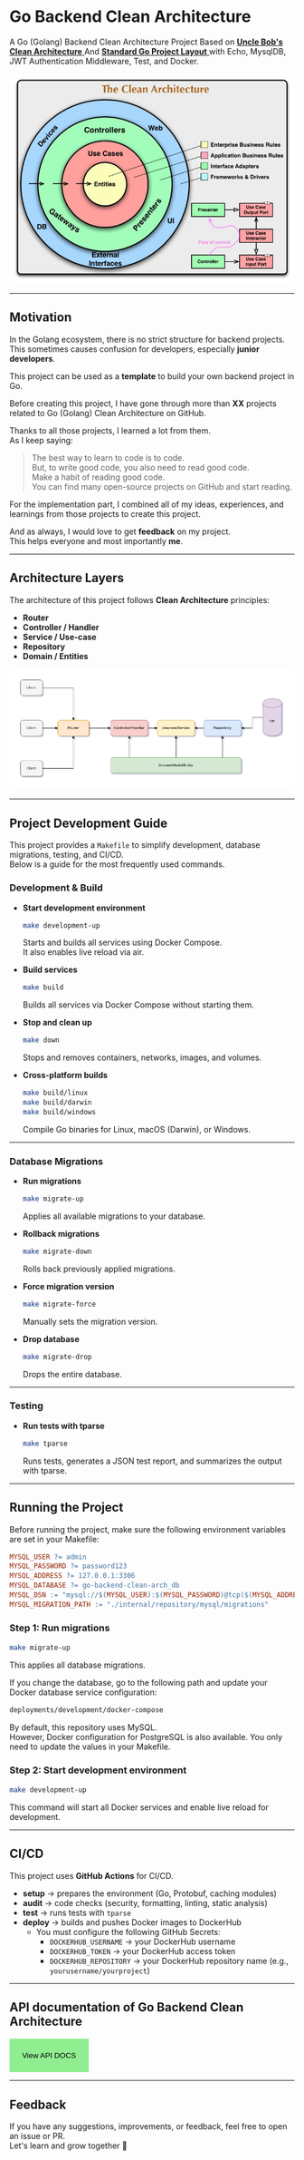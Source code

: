 # Go Backend Clean Architecture

A Go (Golang) Backend Clean Architecture Project Based
on <a href="https://blog.cleancoder.com/uncle-bob/2012/08/13/the-clean-architecture.html"> **Uncle Bob's Clean
Architecture** </a> And <a href="https://github.com/golang-standards/project-layout">
**Standard Go Project
Layout** </a> with Echo, MysqlDB, JWT Authentication Middleware, Test, and Docker.

<section style="text-align: center;margin: auto">

![Uncle-Bobs-Clean-Arch](./assets/CleanArchitecture.jpg)
</section>

---

## Motivation

In the Golang ecosystem, there is no strict structure for backend projects.  
This sometimes causes confusion for developers, especially **junior developers**.

This project can be used as a **template** to build your own backend project in Go.

Before creating this project, I have gone through more than **XX** projects related to Go (Golang) Clean Architecture on
GitHub.

Thanks to all those projects, I learned a lot from them.  
As I keep saying:

> The best way to learn to code is to code.  
> But, to write good code, you also need to read good code.  
> Make a habit of reading good code.  
> You can find many open-source projects on GitHub and start reading.

For the implementation part, I combined all of my ideas, experiences, and learnings from those projects to create this
project.

And as always, I would love to get **feedback** on my project.  
This helps everyone and most importantly **me**.

---

## Architecture Layers

The architecture of this project follows **Clean Architecture** principles:

- **Router**
- **Controller / Handler**
- **Service / Use-case**
- **Repository**
- **Domain / Entities**

![go-backend-clean-arch](./assets/diagram.architecture.png)

---

## Project Development Guide

This project provides a `Makefile` to simplify development, database migrations, testing, and CI/CD.  
Below is a guide for the most frequently used commands.

### Development & Build

- **Start development environment**
  ```bash
  make development-up
  ```
  Starts and builds all services using Docker Compose.  
  It also enables live reload via air.

- **Build services**
  ```bash
  make build
  ```
  Builds all services via Docker Compose without starting them.

- **Stop and clean up**
  ```bash
  make down
  ```
  Stops and removes containers, networks, images, and volumes.

- **Cross-platform builds**
  ```bash
  make build/linux
  make build/darwin
  make build/windows
  ```
  Compile Go binaries for Linux, macOS (Darwin), or Windows.

---

### Database Migrations

- **Run migrations**
  ```bash
  make migrate-up
  ```
  Applies all available migrations to your database.

- **Rollback migrations**
  ```bash
  make migrate-down
  ```
  Rolls back previously applied migrations.

- **Force migration version**
  ```bash
  make migrate-force
  ```
  Manually sets the migration version.

- **Drop database**
  ```bash
  make migrate-drop
  ```
  Drops the entire database.

---

### Testing

- **Run tests with tparse**
  ```bash
  make tparse
  ```
  Runs tests, generates a JSON test report, and summarizes the output with tparse.

---

## Running the Project

Before running the project, make sure the following environment variables are set in your Makefile:

```makefile
MYSQL_USER ?= admin
MYSQL_PASSWORD ?= password123
MYSQL_ADDRESS ?= 127.0.0.1:3306
MYSQL_DATABASE ?= go-backend-clean-arch_db
MYSQL_DSN := "mysql://$(MYSQL_USER):$(MYSQL_PASSWORD)@tcp($(MYSQL_ADDRESS))/$(MYSQL_DATABASE)"
MYSQL_MIGRATION_PATH := "./internal/repository/mysql/migrations"
```

### Step 1: Run migrations

```bash
make migrate-up
```

This applies all database migrations.

If you change the database, go to the following path and update your Docker database service configuration:

```bash
deployments/development/docker-compose
```

By default, this repository uses MySQL.  
However, Docker configuration for PostgreSQL is also available. You only need to update the values in your Makefile.

### Step 2: Start development environment

```bash
make development-up
```

This command will start all Docker services and enable live reload for development.

---

## CI/CD

This project uses **GitHub Actions** for CI/CD.

- **setup** → prepares the environment (Go, Protobuf, caching modules)
- **audit** → code checks (security, formatting, linting, static analysis)
- **test** → runs tests with `tparse`
- **deploy** → builds and pushes Docker images to DockerHub
    - You must configure the following GitHub Secrets:
        - `DOCKERHUB_USERNAME` → your DockerHub username
        - `DOCKERHUB_TOKEN` → your DockerHub access token
        - `DOCKERHUB_REPOSITORY` → your DockerHub repository name (e.g., `yourusername/yourproject`)

---

## API documentation of Go Backend Clean Architecture

<a href="https://documenter.getpostman.com/view/10523269/2sA3QqgD5c" target="_blank" style="text-decoration: none;">
    <button style="display: inline-block;background-color: lightgreen;color: black;padding: 1.4rem;border: none">
        View API DOCS
    </button>
</a>

--- 

## Feedback

If you have any suggestions, improvements, or feedback, feel free to open an issue or PR.  
Let's learn and grow together 🚀  
